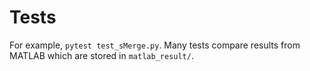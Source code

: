 # Tests

For example, `pytest test_sMerge.py`. Many tests compare results from MATLAB which are stored in `matlab_result/`.
